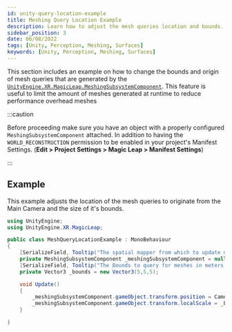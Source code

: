 ```yaml
---
id: unity-query-location-example
title: Meshing Query Location Example
description: Learn how to adjust the mesh queries location and bounds.
sidebar_position: 3
date: 06/08/2022
tags: [Unity, Perception, Meshing, Surfaces]
keywords: [Unity, Perception, Meshing, Surfaces]
---
```


This section includes an example on how to change the bounds and origin of mesh queries that are generated by the [`UnityEngine.XR.MagicLeap.MeshingSubsystemComponent`](/versioned_docs/version-22-Feb-2023/guides/unity/perception/meshing/unity-meshing-subsystem-component.md). This feature is useful to limit the amount of meshes generated at runtime to reduce performance overhead meshes

:::caution

Before proceeding make sure you have an object with a properly configured `MeshingSubsystemComponent` attached. In addition to having the `WORLD_RECONSTRUCTION` permission to be enabled in your project's Manifest Settings. (**Edit > Project Settings > Magic Leap > Manifest Settings**)

:::

## Example

This example adjusts the location of the mesh queries to originate from the Main Camera and the size of it's bounds.

```csharp showLineNumbers
using UnityEngine;
using UnityEngine.XR.MagicLeap;

public class MeshQueryLocationExample : MonoBehaviour
{
    [SerializeField, Tooltip("The spatial mapper from which to update mesh params.")]
    private MeshingSubsystemComponent _meshingSubsystemComponent = null;
    [SerializeField, Tooltip("The Bounds to query for meshes in meters.")]
    private Vector3 _bounds = new Vector3(5,5,5);

    void Update()
    {
        _meshingSubsystemComponent.gameObject.transform.position = Camera.main.gameObject.transform.position;
        _meshingSubsystemComponent.gameObject.transform.localScale = _bounds;
    }

}

```


